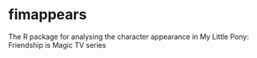# fimappears
The R package for analysing the character appearance in My Little Pony: Friendship is Magic TV series
